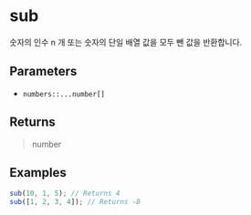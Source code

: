 # sub <Badge type="tip" text="JavaScript" />

숫자의 인수 n 개 또는 숫자의 단일 배열 값을 모두 뺀 값을 반환합니다.

## Parameters

- `numbers::...number[]`

## Returns

> number

## Examples

```javascript
sub(10, 1, 5); // Returns 4
sub([1, 2, 3, 4]); // Returns -8
```
